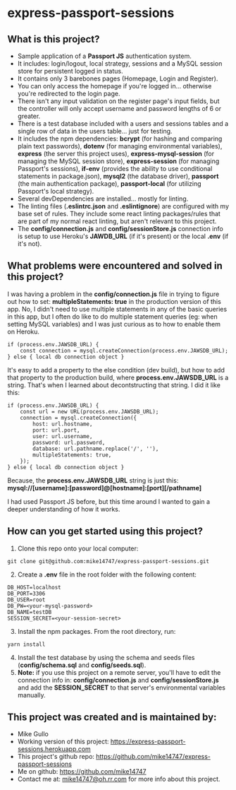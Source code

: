 # express-passport-sessions

## What is this project?
* Sample application of a **Passport JS** authentication system.
* It includes: login/logout, local strategy, sessions and a MySQL session store for persistent logged in status.
* It contains only 3 barebones pages (Homepage, Login and Register).
* You can only access the homepage if you're logged in... otherwise you're redirected to the login page.
* There isn't any input validation on the register page's input fields, but the controller will only accept username and password lengths of 6 or greater.
* There is a test database included with a users and sessions tables and a single row of data in the users table... just for testing.
* It includes the npm dependencies: **bcrypt** (for hashing and comparing plain text passwords), **dotenv** (for managing environmental variables), **express** (the server this project uses), **express-mysql-session** (for managing the MySQL session store), **express-session** (for managing Passport's sessions), **if-env** (provides the ability to use conditional statements in package.json), **mysql2** (the database driver), **passport** (the main authentication package), **passport-local** (for utilizing Passport's local strategy).
* Several devDependencies are installed... mostly for linting.
* The linting files (**.eslintrc.json** and **.eslintignore**) are configured with my base set of rules. They include some react linting packages/rules that are part of my normal react linting, but aren't relevant to this project.
* The **config/connection.js** and **config/sessionStore.js** connection info is setup to use Heroku's **JAWDB_URL** (if it's present) or the local **.env** (if it's not).

## What problems were encountered and solved in this project?
I was having a problem in the **config/connection.js** file in trying to figure out how to set: **multipleStatements: true** in the production version of this app. No, I didn't need to use multiple statements in any of the basic queries in this app, but I often do like to do multiple statement queries (eg: when setting MySQL variables) and I was just curious as to how to enable them on Heroku.
```
if (process.env.JAWSDB_URL) {
    const connection = mysql.createConnection(process.env.JAWSDB_URL);
} else { local db connection object }
```
It's easy to add a property to the else condition (dev build), but how to add that property to the production build, where **process.env.JAWSDB_URL** is a string. That's when I learned about decontstructing that string. I did it like this:
```
if (process.env.JAWSDB_URL) {
    const url = new URL(process.env.JAWSDB_URL);
    connection = mysql.createConnection({
        host: url.hostname,
        port: url.port,
        user: url.username,
        password: url.password,
        database: url.pathname.replace('/', ''),
        multipleStatements: true,
    });
} else { local db connection object }
```
Because, the **process.env.JAWSDB_URL** string is just this: **mysql://[username]:[password]@[hostname]:[port][/pathname]**

I had used Passport JS before, but this time around I wanted to gain a deeper understanding of how it works. 

## How can you get started using this project?
1. Clone this repo onto your local computer:
```
git clone git@github.com:mike14747/express-passport-sessions.git
```
2. Create a **.env** file in the root folder with the following content:
 ```
DB_HOST=localhost
DB_PORT=3306
DB_USER=root
DB_PW=<your-mysql-password>
DB_NAME=testDB
SESSION_SECRET=<your-session-secret>
```
3. Install the npm packages. From the root directory, run:
```
yarn install
```
4. Install the test database by using the schema and seeds files (**config/schema.sql** and **config/seeds.sql**).
5. **Note:** if you use this project on a remote server, you'll have to edit the connection info in: **config/connection.js** and **config/sessionStore.js** and add the **SESSION_SECRET** to that server's environmental variables manually.

## This project was created and is maintained by:

* Mike Gullo
* Working version of this project: https://express-passport-sessions.herokuapp.com
* This project's github repo: https://github.com/mike14747/express-passport-sessions
* Me on github: https://github.com/mike14747
* Contact me at: mike14747@oh.rr.com for more info about this project.